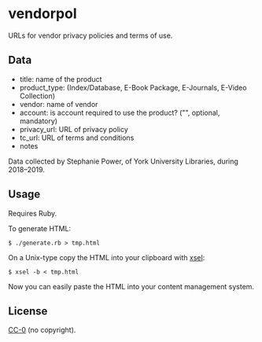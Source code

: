 # vendorpol

URLs for vendor privacy policies and terms of use.

## Data

* title: name of the product
* product_type: (Index/Database, E-Book Package, E-Journals, E-Video Collection)
* vendor: name of vendor
* account: is account required to use the product? ("", optional, mandatory)
* privacy_url: URL of privacy policy
* tc_url: URL of terms and conditions
* notes

Data collected by Stephanie Power, of York University Libraries, during 2018–2019.

## Usage

Requires Ruby.

To generate HTML:

    $ ./generate.rb > tmp.html

On a Unix-type copy the HTML into your clipboard with [xsel](https://github.com/kfish/xsel):

    $ xsel -b < tmp.html

Now you can easily paste the HTML into your content management system.

## License

[CC-0](https://creativecommons.org/publicdomain/zero/1.0/) (no copyright).
